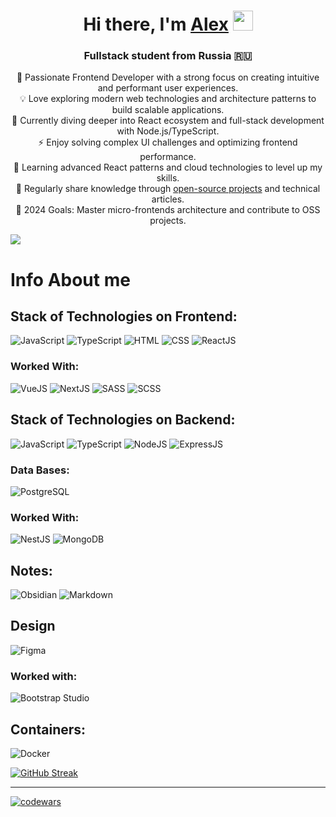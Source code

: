 <h1 align="center">Hi there, I'm <a href="https://github.com/hellpes666" target="_blank">Alex</a> 
<img src="https://github.com/blackcater/blackcater/raw/main/images/Hi.gif" height="32"/></h1>
<h3 align="center">Fullstack student from Russia 🇷🇺</h3>
<p align="center"> 🔭 Passionate Frontend Developer with a strong focus on creating intuitive and performant user experiences. <br> 💡 Love exploring modern web technologies and architecture patterns to build scalable applications. <br> 🚀 Currently diving deeper into React ecosystem and full-stack development with Node.js/TypeScript. <br> ⚡ Enjoy solving complex UI challenges and optimizing frontend performance. <br> 🌱 Learning advanced React patterns and cloud technologies to level up my skills. <br> 📝 Regularly share knowledge through <a href="https://github.com/hellpes666?tab=repositories" target="_blank">open-source projects</a> and technical articles. <br> 🎯 2024 Goals: Master micro-frontends architecture and contribute to OSS projects. </p>

![](https://komarev.com/ghpvc/?username=hellpes666)
# Info About me

## Stack of Technologies on Frontend:
![JavaScript](https://img.shields.io/badge/-JavaScript-f7df1e?style=flat-square&logo=javascript&logoColor=white)
![TypeScript](https://img.shields.io/badge/-TypeScript-007acc?style=flat-square&logo=typescript&logoColor=white)
![HTML](https://img.shields.io/badge/-HTML-e34f26?style=flat-square&logo=html5&logoColor=white)
![CSS](https://img.shields.io/badge/-CSS-1572b6?style=flat-square&logo=css3&logoColor=white)
![ReactJS](https://img.shields.io/badge/-ReactJS-61dafb?style=flat-square&logo=react&logoColor=white)


### Worked With:
![VueJS](https://img.shields.io/badge/-VueJS-42b883?style=flat-square&logo=vue.js&logoColor=white)
![NextJS](https://img.shields.io/badge/-NextJS-000000?style=flat-square&logo=next.js&logoColor=white)
![SASS](https://img.shields.io/badge/-SASS-cc6699?style=flat-square&logo=sass&logoColor=white)
![SCSS](https://img.shields.io/badge/-SCSS-c6538c?style=flat-square&logo=sass&logoColor=white)

## Stack of Technologies on Backend:
![JavaScript](https://img.shields.io/badge/-JavaScript-f7df1e?style=flat-square&logo=javascript&logoColor=white)
![TypeScript](https://img.shields.io/badge/-TypeScript-007acc?style=flat-square&logo=typescript&logoColor=white)
![NodeJS](https://img.shields.io/badge/-NodeJS-339933?style=flat-square&logo=nodedotjs&logoColor=white)
![ExpressJS](https://img.shields.io/badge/-ExpressJS-000000?style=flat-square&logo=express&logoColor=white)

### Data Bases:
![PostgreSQL](https://img.shields.io/badge/-PostgreSQL-4169e1?style=flat-square&logo=postgresql&logoColor=white)

### Worked With:
![NestJS](https://img.shields.io/badge/-NestJS-e0234e?style=flat-square&logo=nestjs&logoColor=white)
![MongoDB](https://img.shields.io/badge/-MongoDB-47A248?style=flat-square&logo=mongodb&logoColor=white)

## Notes:
![Obsidian](https://img.shields.io/badge/-Obsidian-000000?style=flat-square&logo=obsidian&logoColor=white)
![Markdown](https://img.shields.io/badge/-Markdown-000000?style=flat-square&logo=markdown&logoColor=white)

## Design
![Figma](https://img.shields.io/badge/-Figma-0AC97F?style=flat-square&logo=figma&logoColor=white)

### Worked with:
![Bootstrap Studio](https://img.shields.io/badge/-Bootstrap%20Studio-4a4a4a?style=flat-square&logo=bootstrap&logoColor=white)

## Containers:
![Docker](https://img.shields.io/badge/-Docker-2496ed?style=flat-square&logo=docker&logoColor=white)


[![GitHub Streak](https://github-readme-streak-stats.herokuapp.com?user=hellpes666&theme=monokai&border_radius=8)](https://git.io/streak-stats)

---

[![codewars](https://www.codewars.com/users/hellpes666/badges/large)](https://www.codewars.com/users/hellpes666)   


